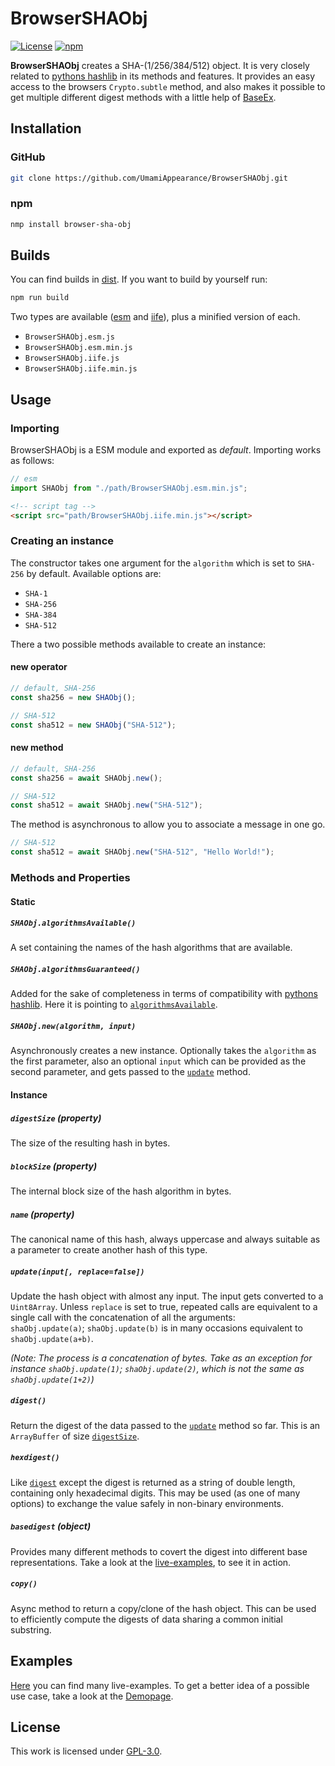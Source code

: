 # BrowserSHAObj

[![License](https://img.shields.io/github/license/UmamiAppearance/BrowserSHAObj?color=009911&style=for-the-badge)](./LICENSE)
[![npm](https://img.shields.io/npm/v/browser-sha-obj?color=%23009911&style=for-the-badge)](https://www.npmjs.com/package/browser-sha-obj)


**BrowserSHAObj** creates a SHA-(1/256/384/512) object. It is very closely related to [pythons hashlib](https://docs.python.org/3/library/hashlib.html) in its methods and features. It provides an easy access to the browsers ``Crypto.subtle`` method, and also makes it possible to get multiple different digest methods with a little help of [BaseEx](https://github.com/UmamiAppearance/BaseExJS).

## Installation

### GitHub
```sh
git clone https://github.com/UmamiAppearance/BrowserSHAObj.git
```

### npm
```sh
nmp install browser-sha-obj
```

## Builds
You can find builds in [dist](https://github.com/UmamiAppearance/BrowserSHAObj/tree/main/dist). If you want to build by yourself run:

```sh
npm run build
``` 

Two types are available ([esm](https://developer.mozilla.org/en-US/docs/Web/JavaScript/Guide/Modules) and [iife](https://developer.mozilla.org/en-US/docs/Glossary/IIFE)), plus a minified version of each. 
* ``BrowserSHAObj.esm.js``
* ``BrowserSHAObj.esm.min.js``
* ``BrowserSHAObj.iife.js``
* ``BrowserSHAObj.iife.min.js``


## Usage

### Importing
BrowserSHAObj is a ESM module and exported as _default_. Importing works as follows:
```js
// esm
import SHAObj from "./path/BrowserSHAObj.esm.min.js";
```
```html
<!-- script tag -->
<script src="path/BrowserSHAObj.iife.min.js"></script>
```

### Creating an instance    
The constructor takes one argument for the ``algorithm`` which is set to ``SHA-256`` by default. Available options are:
* ``SHA-1``
* ``SHA-256``
* ``SHA-384``
* ``SHA-512``

There a two possible methods available to create an instance:

#### new operator
```js
// default, SHA-256
const sha256 = new SHAObj();

// SHA-512
const sha512 = new SHAObj("SHA-512");
```

#### new method
```js
// default, SHA-256
const sha256 = await SHAObj.new();

// SHA-512
const sha512 = await SHAObj.new("SHA-512");
```

The method is asynchronous to allow you to associate a message in one go.
```js
// SHA-512
const sha512 = await SHAObj.new("SHA-512", "Hello World!");
```


### Methods and Properties


#### Static

##### ``SHAObj.algorithmsAvailable()``
A set containing the names of the hash algorithms that are available.

##### ``SHAObj.algorithmsGuaranteed()``
Added for the sake of completeness in terms of compatibility with [pythons hashlib](https://docs.python.org/3/library/hashlib.html). Here it is pointing to [``algorithmsAvailable``](#shaobjalgorithmsavailable).

##### ``SHAObj.new(algorithm, input)``
Asynchronously creates a new instance. Optionally takes the ``algorithm`` as the first parameter, also an optional ``input`` which can be provided as the second parameter, and gets passed to the [``update``](#updateinput-replacefalse) method.


#### Instance

##### ``digestSize`` _(property)_
The size of the resulting hash in bytes.

##### ``blockSize`` _(property)_
The internal block size of the hash algorithm in bytes.

##### ``name`` _(property)_
The canonical name of this hash, always uppercase and always suitable as a parameter to create another hash of this type.

##### ``update(input[, replace=false])``
Update the hash object with almost any input. The input gets converted to a ``Uint8Array``. Unless ``replace`` is set to true, repeated calls are equivalent to a single call with the concatenation of all the arguments:  
``shaObj.update(a)``; ``shaObj.update(b)`` is in many occasions equivalent to ``shaObj.update(a+b)``.  
  
_(Note: The process is a concatenation of bytes. Take as an exception for instance ``shaObj.update(1)``; ``shaObj.update(2)``, which is not the same as ``shaObj.update(1+2)``)_


##### ``digest()``
Return the digest of the data passed to the [``update``](#updateinput-replacefalse) method so far. This is an ``ArrayBuffer`` of size [``digestSize``](#digestsize-property).


##### ``hexdigest()``
Like [``digest``](#digest) except the digest is returned as a string of double length, containing only hexadecimal digits. This may be used (as one of many options) to exchange the value safely in non-binary environments.

##### ``basedigest`` _(object)_
Provides many different methods to covert the digest into different base representations. Take a look at the [live-examples](https://umamiappearance.github.io/BrowserSHAObj/live-exaples.html), to see it in action.

##### ``copy()``
Async method to return a copy/clone of the hash object. This can be used to efficiently compute the digests of data sharing a common initial substring.


## Examples
[Here](https://umamiappearance.github.io/BrowserSHAObj/live-exaples.html) you can find many live-examples. To get a better idea of a possible use case, take a look at the [Demopage](https://umamiappearance.github.io/BrowserSHAObj/calculator.html).


## License
This work is licensed under [GPL-3.0](https://opensource.org/licenses/GPL-3.0).
